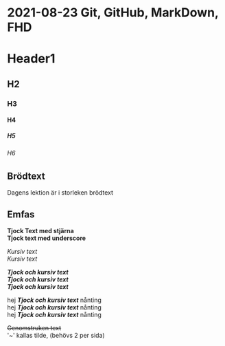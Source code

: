 # 2021-08-23 Git, GitHub, MarkDown, FHD

# Header1
## H2
### H3
#### H4
##### H5
###### H6

## Brödtext

 Dagens lektion är i storleken brödtext

## Emfas

**Tjock Text med stjärna**  
__Tjock text med underscore__  

*Kursiv text*  
_Kursiv text_  

_**Tjock och kursiv text**_  
__*Tjock och kursiv text*__  
*__Tjock och kursiv text__*  

hej _**Tjock och kursiv text**_ nånting  
hej __*Tjock och kursiv text*__ nånting  
hej *__Tjock och kursiv text__* nånting  

~~Genomstruken text~~  
'~' kallas tilde, (behövs 2 per sida)


